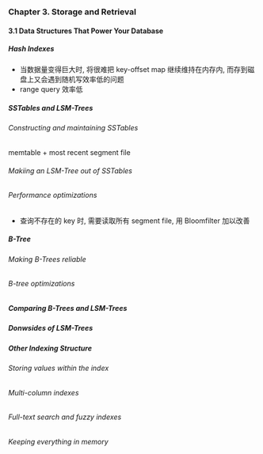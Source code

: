 ### Chapter 3. Storage and Retrieval



#### 3.1 Data Structures That Power Your Database



##### Hash Indexes

- 当数据量变得巨大时, 将很难把 key-offset map 继续维持在内存内, 而存到磁盘上又会遇到随机写效率低的问题
- range query 效率低



##### SSTables and LSM-Trees



###### Constructing and maintaining SSTables

memtable + most recent segment file



###### Makiing an LSM-Tree out of  SSTables



###### Performance optimizations

- 查询不存在的 key 时, 需要读取所有 segment file, 用 Bloomfilter 加以改善



##### B-Tree



###### Making B-Trees reliable



###### B-tree optimizations



##### Comparing B-Trees and LSM-Trees



##### Donwsides of LSM-Trees



##### Other Indexing Structure



###### Storing values within the index



###### Multi-column indexes



###### Full-text search and fuzzy indexes



###### Keeping everything in memory





